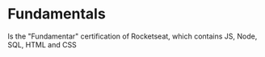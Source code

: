# Fundamentals
Is the "Fundamentar" certification of Rocketseat, which contains JS, Node, SQL, HTML and CSS 
